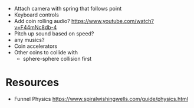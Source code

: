 - Attach camera with spring that follows point
- Keyboard controls
- Add coin rolling audio?
	https://www.youtube.com/watch?v=F44mNc8db-4
- Pitch up sound based on speed?
- any musics?
- Coin accelerators
- Other coins to collide with
	- sphere-sphere collision first

# Resources
- Funnel Physics https://www.spiralwishingwells.com/guide/physics.html